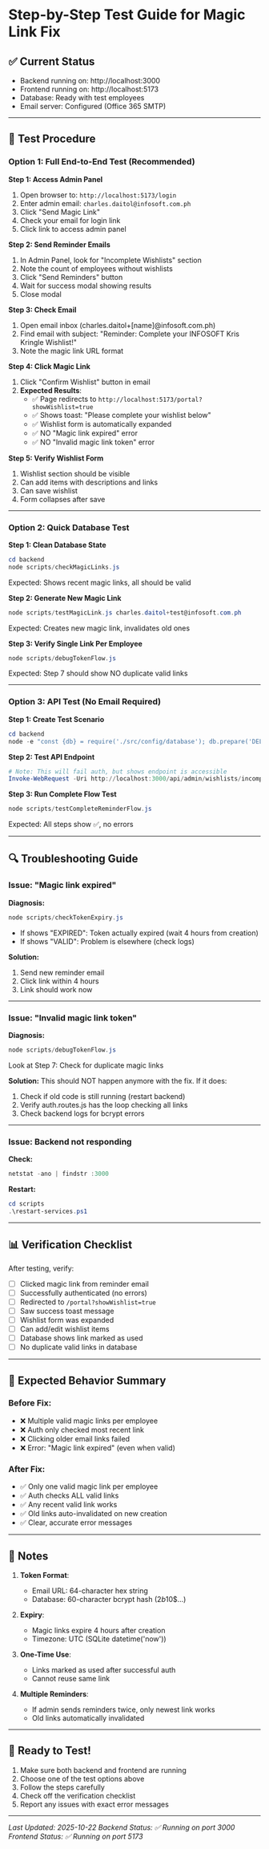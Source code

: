 # Step-by-Step Test Guide for Magic Link Fix

## ✅ Current Status
- Backend running on: http://localhost:3000
- Frontend running on: http://localhost:5173
- Database: Ready with test employees
- Email server: Configured (Office 365 SMTP)

---

## 🧪 Test Procedure

### Option 1: Full End-to-End Test (Recommended)

**Step 1: Access Admin Panel**
1. Open browser to: `http://localhost:5173/login`
2. Enter admin email: `charles.daitol@infosoft.com.ph`
3. Click "Send Magic Link"
4. Check your email for login link
5. Click link to access admin panel

**Step 2: Send Reminder Emails**
1. In Admin Panel, look for "Incomplete Wishlists" section
2. Note the count of employees without wishlists
3. Click "Send Reminders" button
4. Wait for success modal showing results
5. Close modal

**Step 3: Check Email**
1. Open email inbox (charles.daitol+[name]@infosoft.com.ph)
2. Find email with subject: "Reminder: Complete your INFOSOFT Kris Kringle Wishlist!"
3. Note the magic link URL format

**Step 4: Click Magic Link**
1. Click "Confirm Wishlist" button in email
2. **Expected Results**:
   - ✅ Page redirects to `http://localhost:5173/portal?showWishlist=true`
   - ✅ Shows toast: "Please complete your wishlist below"
   - ✅ Wishlist form is automatically expanded
   - ✅ NO "Magic link expired" error
   - ✅ NO "Invalid magic link token" error

**Step 5: Verify Wishlist Form**
1. Wishlist section should be visible
2. Can add items with descriptions and links
3. Can save wishlist
4. Form collapses after save

---

### Option 2: Quick Database Test

**Step 1: Clean Database State**
```powershell
cd backend
node scripts/checkMagicLinks.js
```
Expected: Shows recent magic links, all should be valid

**Step 2: Generate New Magic Link**
```powershell
node scripts/testMagicLink.js charles.daitol+test@infosoft.com.ph
```
Expected: Creates new magic link, invalidates old ones

**Step 3: Verify Single Link Per Employee**
```powershell
node scripts/debugTokenFlow.js
```
Expected: Step 7 should show NO duplicate valid links

---

### Option 3: API Test (No Email Required)

**Step 1: Create Test Scenario**
```powershell
cd backend
node -e "const {db} = require('./src/config/database'); db.prepare('DELETE FROM wishlists WHERE employee_id = 3').run(); console.log('Deleted wishlist for employee 3');"
```

**Step 2: Test API Endpoint**
```powershell
# Note: This will fail auth, but shows endpoint is accessible
Invoke-WebRequest -Uri http://localhost:3000/api/admin/wishlists/incomplete -UseBasicParsing
```

**Step 3: Run Complete Flow Test**
```powershell
node scripts/testCompleteReminderFlow.js
```
Expected: All steps show ✅, no errors

---

## 🔍 Troubleshooting Guide

### Issue: "Magic link expired"
**Diagnosis:**
```powershell
node scripts/checkTokenExpiry.js
```
- If shows "EXPIRED": Token actually expired (wait 4 hours from creation)
- If shows "VALID": Problem is elsewhere (check logs)

**Solution:**
1. Send new reminder email
2. Click link within 4 hours
3. Link should work now

---

### Issue: "Invalid magic link token"
**Diagnosis:**
```powershell
node scripts/debugTokenFlow.js
```
Look at Step 7: Check for duplicate magic links

**Solution:**
This should NOT happen anymore with the fix. If it does:
1. Check if old code is still running (restart backend)
2. Verify auth.routes.js has the loop checking all links
3. Check backend logs for bcrypt errors

---

### Issue: Backend not responding
**Check:**
```powershell
netstat -ano | findstr :3000
```

**Restart:**
```powershell
cd scripts
.\restart-services.ps1
```

---

## 📊 Verification Checklist

After testing, verify:

- [ ] Clicked magic link from reminder email
- [ ] Successfully authenticated (no errors)
- [ ] Redirected to `/portal?showWishlist=true`
- [ ] Saw success toast message
- [ ] Wishlist form was expanded
- [ ] Can add/edit wishlist items
- [ ] Database shows link marked as used
- [ ] No duplicate valid links in database

---

## 🎯 Expected Behavior Summary

### Before Fix:
- ❌ Multiple valid magic links per employee
- ❌ Auth only checked most recent link
- ❌ Clicking older email links failed
- ❌ Error: "Magic link expired" (even when valid)

### After Fix:
- ✅ Only one valid magic link per employee
- ✅ Auth checks ALL valid links
- ✅ Any recent valid link works
- ✅ Old links auto-invalidated on new creation
- ✅ Clear, accurate error messages

---

## 📝 Notes

1. **Token Format**: 
   - Email URL: 64-character hex string
   - Database: 60-character bcrypt hash ($2b$10$...)

2. **Expiry**: 
   - Magic links expire 4 hours after creation
   - Timezone: UTC (SQLite datetime('now'))

3. **One-Time Use**: 
   - Links marked as used after successful auth
   - Cannot reuse same link

4. **Multiple Reminders**: 
   - If admin sends reminders twice, only newest link works
   - Old links automatically invalidated

---

## 🚀 Ready to Test!

1. Make sure both backend and frontend are running
2. Choose one of the test options above
3. Follow the steps carefully
4. Check off the verification checklist
5. Report any issues with exact error messages

---

*Last Updated: 2025-10-22*
*Backend Status: ✅ Running on port 3000*
*Frontend Status: ✅ Running on port 5173*
